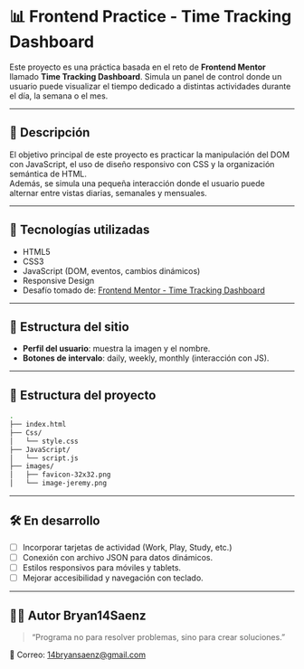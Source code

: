 # 📊 Frontend Practice - Time Tracking Dashboard

Este proyecto es una práctica basada en el reto de **Frontend Mentor** llamado **Time Tracking Dashboard**. Simula un panel de control donde un usuario puede visualizar el tiempo dedicado a distintas actividades durante el día, la semana o el mes.

---

## 📌 Descripción

El objetivo principal de este proyecto es practicar la manipulación del DOM con JavaScript, el uso de diseño responsivo con CSS y la organización semántica de HTML.  
Además, se simula una pequeña interacción donde el usuario puede alternar entre vistas diarias, semanales y mensuales.

---

## 🧩 Tecnologías utilizadas

- HTML5
- CSS3
- JavaScript (DOM, eventos, cambios dinámicos)
- Responsive Design
- Desafío tomado de: [Frontend Mentor - Time Tracking Dashboard](https://www.frontendmentor.io/challenges/time-tracking-dashboard-UIQ7167Jw)

---

## 🧭 Estructura del sitio

- **Perfil del usuario**: muestra la imagen y el nombre.
- **Botones de intervalo**: daily, weekly, monthly (interacción con JS).

---

## 📂 Estructura del proyecto

```bash
.
├── index.html
├── Css/
│   └── style.css
├── JavaScript/
│   └── script.js
├── images/
│   ├── favicon-32x32.png
│   └── image-jeremy.png
```

---

## 🛠️ En desarrollo

- [ ] Incorporar tarjetas de actividad (Work, Play, Study, etc.)
- [ ] Conexión con archivo JSON para datos dinámicos.
- [ ] Estilos responsivos para móviles y tablets.
- [ ] Mejorar accesibilidad y navegación con teclado.

---

## 🧑‍💻 Autor Bryan14Saenz

> “Programa no para resolver problemas, sino para crear soluciones.”

📧 Correo: [14bryansaenz@gmail.com](mailto:14bryansaenz@gmail.com)
